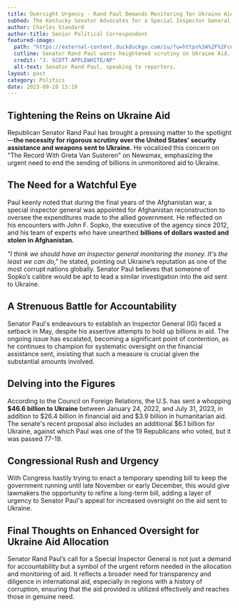 ```yaml
---
title: Oversight Urgency - Rand Paul Demands Monitoring for Ukraine Aid
subhed: The Kentucky Senator Advocates for a Special Inspector General to Oversee the Billions Sent to Ukraine, Citing Concerns over Historical Corruption
author: Charles Standard
author-title: Senior Political Correspondent
featured-image: 
  path: "https://external-content.duckduckgo.com/iu/?u=https%3A%2F%2Fcdn.govexec.com%2Fmedia%2Fimg%2Fupload%2F2019%2F11%2F06%2F110619paul%2F860x394.jpg&f=1&nofb=1&ipt=2daa6c7ba60395006a274ed2a5ce0090c6d5e4e3ab874c62a9a43ea95f679e2c&ipo=images"
  cutline: Senator Rand Paul wants heightened scrutiny on Ukraine Aid.
  credit: "J. SCOTT APPLEWHITE/AP"
  alt-text: Senator Rand Paul, speaking to reporters.
layout: post
category: Politics
date: 2023-09-28 15:19
---
```


## Tightening the Reins on Ukraine Aid
Republican Senator Rand Paul has brought a pressing matter to the spotlight—**the necessity for rigorous scrutiny over the United States' security assistance and weapons sent to Ukraine.** He vocalized this concern on "The Record With Greta Van Susteren" on Newsmax, emphasizing the urgent need to end the sending of billions in unmonitored aid to Ukraine.

## The Need for a Watchful Eye
Paul keenly noted that during the final years of the Afghanistan war, a special inspector general was appointed for Afghanistan reconstruction to oversee the expenditures made to the allied government. He reflected on his encounters with John F. Sopko, the executive of the agency since 2012, and his team of experts who have unearthed **billions of dollars wasted and stolen in Afghanistan.** 

_"I think we should have an inspector general monitoring the money. It's the least we can do,"_ he stated, pointing out Ukraine’s reputation as one of the most corrupt nations globally. Senator Paul believes that someone of Sopko’s calibre would be apt to lead a similar investigation into the aid sent to Ukraine.

## A Strenuous Battle for Accountability
Senator Paul's endeavours to establish an Inspector General (IG) faced a setback in May, despite his assertive attempts to hold up billions in aid. The ongoing issue has escalated, becoming a significant point of contention, as he continues to champion for systematic oversight on the financial assistance sent, insisting that such a measure is crucial given the substantial amounts involved.

## Delving into the Figures
According to the Council on Foreign Relations, the U.S. has sent a whopping **$46.6 billion to Ukraine** between January 24, 2022, and July 31, 2023, in addition to $26.4 billion in financial aid and $3.9 billion in humanitarian aid. The senate's recent proposal also includes an additional $6.1 billion for Ukraine, against which Paul was one of the 19 Republicans who voted, but it was passed 77-19.

## Congressional Rush and Urgency
With Congress hastily trying to enact a temporary spending bill to keep the government running until late November or early December, this would give lawmakers the opportunity to refine a long-term bill, adding a layer of urgency to Senator Paul's appeal for increased oversight on the aid sent to Ukraine.

## Final Thoughts on Enhanced Oversight for Ukraine Aid Allocation
Senator Rand Paul’s call for a Special Inspector General is not just a demand for accountability but a symbol of the urgent reform needed in the allocation and monitoring of aid. It reflects a broader need for transparency and diligence in international aid, especially in regions with a history of corruption, ensuring that the aid provided is utilized effectively and reaches those in genuine need.

